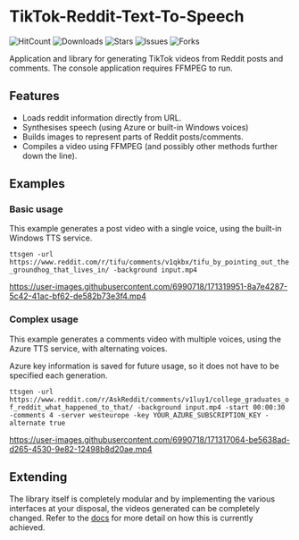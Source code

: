 # TikTok-Reddit-Text-To-Speech
![HitCount](https://hits.dwyl.com/sebheron/tiktok-reddit-text-to-speech.svg?style=flat)
![Downloads](https://img.shields.io/github/downloads/sebheron/tiktok-reddit-text-to-speech/total.svg)
![Stars](https://img.shields.io/github/stars/sebheron/tiktok-reddit-text-to-speech)
![Issues](https://img.shields.io/github/issues/sebheron/tiktok-reddit-text-to-speech)
![Forks](https://img.shields.io/github/forks/sebheron/tiktok-reddit-text-to-speech)

Application and library for generating TikTok videos from Reddit posts and comments.
The console application requires FFMPEG to run.

## Features
- Loads reddit information directly from URL.
- Synthesises speech (using Azure or built-in Windows voices)
- Builds images to represent parts of Reddit posts/comments.
- Compiles a video using FFMPEG (and possibly other methods further down the line).

## Examples
### Basic usage
This example generates a post video with a single voice, using the built-in Windows TTS service.

`ttsgen -url https://www.reddit.com/r/tifu/comments/v1qkbx/tifu_by_pointing_out_the_groundhog_that_lives_in/ -background input.mp4`

https://user-images.githubusercontent.com/6990718/171319951-8a7e4287-5c42-41ac-bf62-de582b73e3f4.mp4

### Complex usage
This example generates a comments video with multiple voices, using the Azure TTS service, with alternating voices.

Azure key information is saved for future usage, so it does not have to be specified each generation.

`ttsgen -url https://www.reddit.com/r/AskReddit/comments/v1luy1/college_graduates_of_reddit_what_happened_to_that/ -background input.mp4 -start 00:00:30 -comments 4 -server westeurope -key YOUR_AZURE_SUBSCRIPTION_KEY -alternate true`

https://user-images.githubusercontent.com/6990718/171317064-be5638ad-d265-4530-9e82-12498b8d20ae.mp4

## Extending
The library itself is completely modular and by implementing the various interfaces at your disposal, the videos generated can be completely changed.
Refer to the [docs](https://sebheron.github.io/tiktok-reddit-text-to-speech) for more detail on how this is currently achieved.

